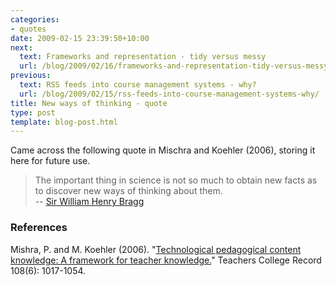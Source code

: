 ```yaml
---
categories:
- quotes
date: 2009-02-15 23:39:50+10:00
next:
  text: Frameworks and representation - tidy versus messy
  url: /blog/2009/02/16/frameworks-and-representation-tidy-versus-messy/
previous:
  text: RSS feeds into course management systems - why?
  url: /blog/2009/02/15/rss-feeds-into-course-management-systems-why/
title: New ways of thinking - quote
type: post
template: blog-post.html
---
```

Came across the following quote in Mischra and Koehler (2006), storing it here for future use.

> The important thing in science is not so much to obtain new facts as to discover new ways of thinking about them.  
> \-- [Sir William Henry Bragg](http://en.wikipedia.org/wiki/William_Henry_Bragg)

### References

Mishra, P. and M. Koehler (2006). "[Technological pedagogical content knowledge: A framework for teacher knowledge.](http://punya.educ.msu.edu/publications/journal_articles/mishra-koehler-tcr2006.pdf)" Teachers College Record 108(6): 1017-1054.